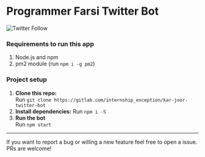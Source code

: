# Programmer Farsi Twitter Bot

![Twitter Follow](https://img.shields.io/twitter/follow/programmer_fa?style=social)

### Requirements to run this app
1. Node.js and npm
2. pm2 module (run `npm i -g pm2`)

### Project setup

1. **Clone this repo:**\
Run `git clone https://gitlab.com/internship_exception/kar-joor-twitter-bot`
2. **Install dependencies:**
Run `npm i -S`
3. **Run the bot**\
Run `npm start`
 ---
If you want to report a bug or willing a new feature feel free to open a issue. PRs are welcome!

